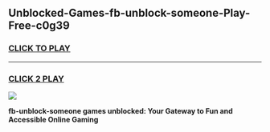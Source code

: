 
## Unblocked-Games-fb-unblock-someone-Play-Free-c0g39
<h3>
<a href="https://premium76.site?title=fb-unblock-someone&ref=18A1">CLICK TO PLAY</a></h3>
<hr>

<h3>
<a href="https://premium76.site?title=fb-unblock-someone&ref=18A1">CLICK 2 PLAY</a>
  
</h3>

<a href="https://premium76.site?title=fb-unblock-someone&ref=18A1"><img src="https://clearcache.store/games.png"></a>


**fb-unblock-someone games unblocked: Your Gateway to Fun and Accessible Online Gaming**
